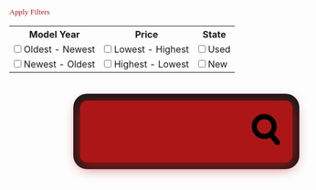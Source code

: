 <body>
  <table id="filters">
    <tr>
      <th>Model Year</th>
      <th>Price</th>
      <th>State</th>
    </tr>
    <form action="#">
      <tr>
        <td>
          <input type="checkbox" id="year1" name="year1" value="year1">
          <label for="year1">Oldest - Newest</label>
        </td>
        <td> 
          <input type="checkbox" id="price1" name="price1" value="price1">
          <label for="price1">Lowest - Highest</label>
        </td>
        <td>
          <input type="checkbox" id="state1" name="state1" value="state1">
          <label for="state1">Used</label>
        </td>
      </tr>
      <tr>
        <td>
          <input type="checkbox" id="year2" name="year2" value="year2">
          <label for="year2">Newest - Oldest</label>
        </td>
        <td> 
          <input type="checkbox" id="price2" name="price2" value="price2">
          <label for="price2">Highest - Lowest</label>
        </td>
        <td>
          <input type="checkbox" id="state2" name="state2" value="state2">
          <label for="state2">New</label>
        </td>
      </tr>
      <input type="submit" value="Apply Filters">
    </form>
  </table>

  <div id="cover">
    <form method="get">
      <div class="table">
        <div class="td">
          <input id="searchbar" onkeyup="search_car()" type="text" placeholder="Search" required>
        </div>
        <div class="td" id="s-cover">
          <button onclick="search_car()" type="submit">
            <div id="s-circle"></div>
            <span></span>
          </button>
        </div>
      </div>
    </form>
  </div>

  <ol id='list'>

  </ol>
</body>



<link rel="stylesheet" href="css/style.css">

<script>

// let text = '{ "cars" : [' + 
//   '{ "name":"Honda Odyssey" },' + 
//   '{ "name":"Tesla Model 3" },' +
//   '{ "name":"Toyota Prius" },' +
//   '{ "name":"Honda Civic" } ]}'

var myHeaders = new Headers();
myHeaders.append("Cookie", "JSESSIONID=50444A2204FEABB3D34244D4E48F50B7");

var requestOptions = {
  method: 'GET',
  headers: myHeaders,
  redirect: 'follow'
};


fetch("https://breadbops.gq/api/carInventory/all", requestOptions)
  .then(response => response.text())
  .then(result => {
    const data = JSON.parse(result);
    let carsDisplay = document.getElementById("list");

    for (i=0; i < data.length; i++) {
      var li = document.createElement('li');
      var a = document.createElement('a');
      a.setAttribute('href', '#');
      a.innerHTML = data[i]["name"];
      li.appendChild(a);
      li.setAttribute('class', 'cars');

      carsDisplay.appendChild(li);
    } 
  })

  .catch(error => console.log('error', error));





function search_car() {
    let input = document.getElementById('searchbar').value
    input=input.toLowerCase();
    let x = document.getElementsByClassName('cars');
    
      
    for (i = 0; i < x.length; i++) { 
        if (!x[i].innerHTML.toLowerCase().includes(input)) {
            x[i].style.display="none";
        }
        else {
            x[i].style.display="list-item";    
        }
    }
}

function getJwtTokenFromCookie() {
  let jwt = null;
  const cookies = document.cookie.split(";");
  for (let i = 0; i < cookies.length; i++) {
    const cookie = cookies[i].trim();
    if (cookie.substring(0, "jwt".length + 1) === "jwt=") {
      jwt = decodeURIComponent(cookie.substring("jwt".length + 1));
      break;
    }
  }
  return jwt;
}

const jwt = getJwtTokenFromCookie();
if (jwt) {
  console.log(`${jwt}`);
} else {
  console.error("JWT Token not found in cookies.");
}

sessionStorage.setItem("token", `${jwt}`);

const optionsJWT = {
    method: 'GET', 
    mode: 'cors', 
    cache: 'no-cache', 
    credentials: 'include', 
    headers: {
        'Content-Type': 'application/json',
        'Authorization': sessionStorage.getItem("token")
    },
};

fetch('https://breadbops.gq/getUsername', optionsJWT)
  .then(response => response.json())
  .then(data => console.log(data))
  .catch(error => console.error(error));
  

</script>

<style>
* {
  outline: none;
}




#list{
  position: relative;
  top: 100px; 
  color: #ad1616;
}

#list li a {
  border: 1px solid #ddd; 
  margin-top: -1px; 
  background-color: #f6f6f6; 
  padding: 12px; 
  text-decoration: none; 
  font-size: 18px; 
  display: block; 
}

#list li a:hover:not(.header) {
  background-color: #eee; /* Add a hover effect to all links, except for headers */
}

.cars{
   display: list-item;    
} 

html,
body {
  height: 100%;
  min-height: 100%;
}

body {
  margin: 0;
}

.table {
  display: table;
  width: 100%;
}

#filters tr:hover {background-color: #D6EEEE;}


.td { 
  display: table-cell;
  vertical-align: middle;
}

input,
button {
  color: #ad1616;
  font-family: Verdana;
  padding: 0;
  margin: 0;
  border: 0;
  background-color: transparent;
}

#cover {
  position: relative;
  top: 80px;
  left: 0;
  right: 0;
  width: 550px;
  padding: 35px;
  margin: -83px auto 0 auto;
  background-color: #ad1616;
  border-radius: 20px;
  box-shadow: 0 10px 40px #ad1616, 0 0 0 20px;
  transform: scale(0.6);
}

form {
  height: 96px;
}

input[type="text"] {
  width: 100%;
  height: 96px;
  font-size: 60px;
  line-height: 1;
}

input[type="text"]::placeholder {
  color: #ad1616;
}

#s-cover {
  width: 1px;
  padding-left: 35px;
}

button {
  position: relative;
  display: block;
  width: 84px;
  height: 96px;
  cursor: pointer;
}

#s-circle {
  position: relative;
  top: -8px;
  left: 0;
  width: 43px;
  height: 43px;
  margin-top: 0;
  border-width: 15px;
  border: 15px solid #000000;
  background-color: transparent;
  border-radius: 50%;
  transition: 0.5s ease all;
}

button span {
  position: absolute;
  top: 68px;
  left: 43px;
  display: block;
  width: 45px;
  height: 15px;
  background-color: transparent;
  border-radius: 10px;
  transform: rotateZ(52deg);
  transition: 0.5s ease all;
}

button span:before,
button span:after {
  content: "";
  position: absolute;
  bottom: 0;
  right: 0;
  width: 45px;
  height: 15px;
  background-color: #000000;
  border-radius: 10px;
  transform: rotateZ(0);
  transition: 0.5s ease all;
}

#s-cover:hover #s-circle {
  top: -1px;
  width: 67px;
  height: 15px;
  border-width: 0;
  background-color: #000000;
  border-radius: 20px;
}

#s-cover:hover span {
  top: 50%;
  left: 56px;
  width: 25px;
  margin-top: -9px;
  transform: rotateZ(0);
}

#s-cover:hover button span:before {
  bottom: 11px;
  transform: rotateZ(52deg);
}

#s-cover:hover button span:after {
  bottom: -11px;
  transform: rotateZ(-52deg);
}
#s-cover:hover button span:before,
#s-cover:hover button span:after {
  right: -6px;
  width: 40px;
  background-color: #000000;
}



</style>
